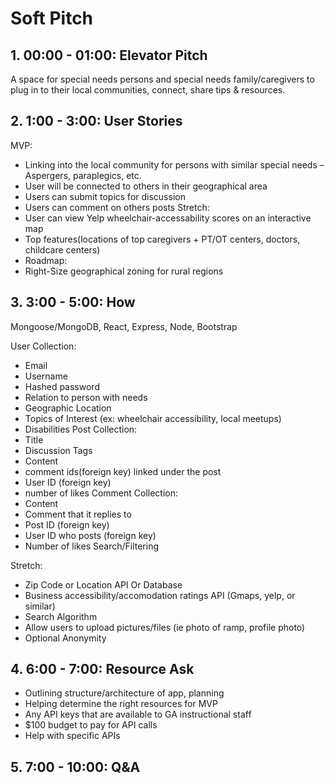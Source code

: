 # Soft Pitch 

## 1. **00:00 - 01:00: Elevator Pitch**

A space for special needs persons and special needs family/caregivers to plug in to their local communities, connect, share tips & resources. 

## 2. **1:00 - 3:00: User Stories**

MVP:
* Linking into the local community for persons with similar special needs – Aspergers, paraplegics, etc.
* User will be connected to others in their geographical area
* Users can submit topics for discussion
* Users can comment on others posts
Stretch:
* User can view Yelp wheelchair-accessability scores on an interactive map
* Top features(locations of top caregivers + PT/OT centers, doctors, childcare centers)
* Roadmap:
* Right-Size geographical zoning for rural regions



## 3. **3:00 - 5:00: How**

Mongoose/MongoDB, React, Express, Node, Bootstrap

User Collection:
* Email
* Username
* Hashed password
* Relation to person with needs
* Geographic Location
* Topics of Interest (ex: wheelchair accessibility, local meetups)
* Disabilities
Post Collection:
* Title
* Discussion Tags
* Content
* comment ids(foreign key) linked under the post
* User ID (foreign key)
* number of likes
Comment Collection:
* Content
* Comment that it replies to
* Post ID (foreign key)
* User ID who posts (foreign key)
* Number of likes
Search/Filtering

Stretch:
* Zip Code or Location API Or Database
* Business accessibility/accomodation ratings API (Gmaps, yelp, or similar)
* Search Algorithm
* Allow users to upload pictures/files (ie photo of ramp, profile photo)
* Optional Anonymity 


## 4. **6:00 - 7:00: Resource Ask**

* Outlining structure/architecture of app, planning
* Helping determine the right resources for MVP
* Any API keys that are available to GA instructional staff
* $100 budget to pay for API calls
* Help with specific APIs

## 5. **7:00 - 10:00: Q&A** 